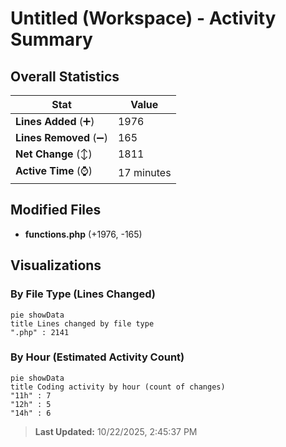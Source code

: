 # Untitled (Workspace) - Activity Summary 

## Overall Statistics

| Stat                   | Value                                                             |
| ---------------------- | ----------------------------------------------------------------- |
| **Lines Added** (➕)   | 1976                                          |
| **Lines Removed** (➖) | 165                                        |
| **Net Change** (↕)    | 1811                |
| **Active Time** (⌚)   | 17 minutes |


## Modified Files
- **functions.php** (+1976, -165)

## Visualizations

### By File Type (Lines Changed)

```mermaid
pie showData
title Lines changed by file type
".php" : 2141
```

### By Hour (Estimated Activity Count)

```mermaid
pie showData
title Coding activity by hour (count of changes)
"11h" : 7
"12h" : 5
"14h" : 6
```


> **Last Updated:** 10/22/2025, 2:45:37 PM